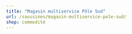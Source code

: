 ```yaml
---
title: "Magasin multiservice Pôle Sud"
url: /saussines/magasin-multiservice-pole-sud/
shop: commodité
---
```

